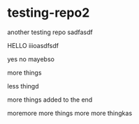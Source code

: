 # testing-repo2
another testing repo
sadfasdf


HELLO
iiioasdfsdf

yes
no
mayebso


more things

less thingd


more things added to the end

moremore more things
more more thingkas
